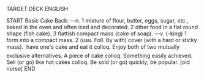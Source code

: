 TARGET DECK
ENGLISH

START
Basic
Cake
Back: —n. 1 mixture of flour, butter, eggs, sugar, etc., baked in the oven and often iced and decorated. 2 other food in a flat round shape (fish cake). 3 flattish compact mass (cake of soap). —v. (-king) 1 form into a compact mass. 2 (usu. Foll. By with) cover (with a hard or sticky mass).  have one's cake and eat it colloq. Enjoy both of two mutually exclusive alternatives. A piece of cake colloq. Something easily achieved. Sell (or go) like hot cakes colloq. Be sold (or go) quickly; be popular. [old norse]
END

